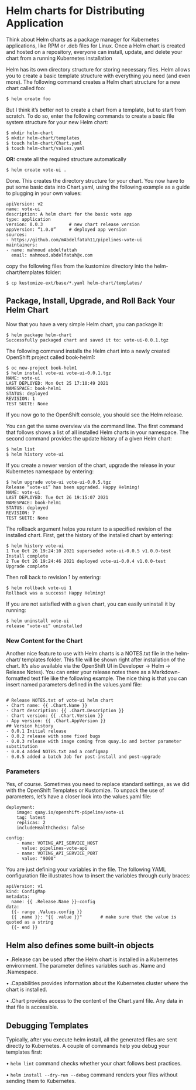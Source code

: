 # Helm charts for Distributing Application

Think about Helm charts as a package manager for Kubernetes applications, like 
RPM or .deb files for Linux. Once a Helm chart is created and hosted on a repository, everyone can install, update, and delete your chart from a running Kubernetes 
installation

Helm has its own directory structure for storing necessary files. Helm allows you to 
create a basic template structure with everything you need (and even more). The 
following command creates a Helm chart structure for a new chart called foo:

```
$ helm create foo
```

But I think it’s better not to create a chart from a template, but to start from scratch. 
To do so, enter the following commands to create a basic file system structure for your 
new Helm chart:

```
$ mkdir helm-chart
$ mkdir helm-chart/templates
$ touch helm-chart/Chart.yaml
$ touch helm-chart/values.yaml
```

**OR:** create all the required structure automatically

```
$ helm create vote-ui .
```

Done. This creates the directory structure for your chart. You now have to put some 
basic data into Chart.yaml, using the following example as a guide to plugging in your 
own values:

```
apiVersion: v2
name: vote-ui
description: A helm chart for the basic vote app
type: application
version: 0.0.3          # new chart release version
appVersion: “1.0.0”     # deployed app version
sources:
- https://github.com/mAbdelfatah11/pipelines-vote-ui
maintainers:
- name: mahmoud abdelfattah
  email: mahmoud.abdelfatah@x.com

```

copy the following files from 
the kustomize directory into the helm-chart/templates folder:

```
$ cp kustomize-ext/base/*.yaml helm-chart/templates/
```

## Package, Install, Upgrade, and Roll Back Your Helm Chart

Now that you have a very simple Helm chart, you can package it:

```
$ helm package helm-chart
Successfully packaged chart and saved it to: vote-ui-0.0.1.tgz
```

The following command installs the Helm chart into a newly created OpenShift project 
called book-helm1:

```
$ oc new-project book-helm1
$ helm install vote-ui vote-ui-0.0.1.tgz
NAME: vote-ui
LAST DEPLOYED: Mon Oct 25 17:10:49 2021
NAMESPACE: book-helm1
STATUS: deployed
REVISION: 1
TEST SUITE: None
```

If you now go to the OpenShift console, you should see the Helm release.

You can get the same overview via the command line. The first command that follows 
shows a list of all installed Helm charts in your namespace. The second command provides the update history of a given Helm chart:

```
$ helm list
$ helm history vote-ui

```

If you create a newer version of the chart, upgrade the release in your Kubernetes 
namespace by entering:

```
$ helm upgrade vote-ui vote-ui-0.0.5.tgz
Release “vote-ui” has been upgraded. Happy Helming!
NAME: vote-ui
LAST DEPLOYED: Tue Oct 26 19:15:07 2021
NAMESPACE: book-helm1
STATUS: deployed
REVISION: 7
TEST SUITE: None
```

The rollback argument helps you return to a specified revision of the installed chart. 
First, get the history of the installed chart by entering:

```
$ helm history vote-ui
1 Tue Oct 26 19:24:10 2021 superseded vote-ui-0.0.5 v1.0.0-test  Install complete
2 Tue Oct 26 19:24:46 2021 deployed vote-ui-0.0.4 v1.0.0-test    Upgrade complete
```

Then roll back to revision 1 by entering:

```
$ helm rollback vote-ui 1
Rollback was a success! Happy Helming!
```

If you are not satisfied with a given chart, you can easily uninstall it by running:

```
$ helm uninstall vote-ui
release “vote-ui” uninstalled
```

### New Content for the Chart

Another nice feature to use with Helm charts is a NOTES.txt file in the helm-chart/
templates folder. This file will be shown right after installation of the chart. It’s also 
available via the OpenShift UI in Developer → Helm → Release Notes). You can enter 
your release notes there as a Markdown-formatted text file like the following example. 
The nice thing is that you can insert named parameters defined in the values.yaml file:


```

# Release NOTES.txt of vote-ui helm chart
- Chart name: {{ .Chart.Name }}
- Chart description: {{ .Chart.Description }}
- Chart version: {{ .Chart.Version }}
- App version: {{ .Chart.AppVersion }}
## Version history
- 0.0.1 Initial release
- 0.0.2 release with some fixed bugs
- 0.0.3 release with image coming from quay.io and better parameter substitution
- 0.0.4 added NOTES.txt and a configmap
- 0.0.5 added a batch Job for post-install and post-upgrade

```

### Parameters

Yes, of course. Sometimes you need to replace standard settings, as we 
did with the OpenShift Templates or Kustomize. To unpack the use of parameters, let’s 
have a closer look into the values.yaml file:

```
deployment:
    image: quay.io/openshift-pipeline/vote-ui
    tag: latest
    replicas: 2
    includeHealthChecks: false

config:
    - name: VOTING_API_SERVICE_HOST
      value: pipelines-vote-api
    - name: VOTING_API_SERVICE_PORT
      value: "9000"

```

You are just defining your variables in the file. The following YAML configuration file 
illustrates how to insert the variables through curly braces:

```
apiVersion: v1
kind: ConfigMap
metadata:
  name: {{ .Release.Name }}-config
data:
  {{- range .Values.config }}
  {{ .name }}: "{{ .value }}"       # make sure that the value is quoted as a string
  {{- end }}

```

## Helm also defines some built-in objects

• .Release can be used after the Helm chart is installed in a Kubernetes environment. The parameter defines variables such as .Name and .Namespace.

• .Capabilities provides information about the Kubernetes cluster where the chart is installed.

• .Chart provides access to the content of the Chart.yaml file. Any data in that file is accessible.


## Debugging Templates

Typically, after you execute helm install, all the generated files are sent directly to 
Kubernetes. A couple of commands help you debug your templates first:

• ``helm lint`` command checks whether your chart follows best practices.

• ``helm install --dry-run --debug`` command renders your files without sending them to Kubernetes.